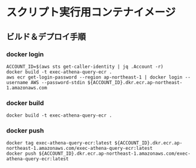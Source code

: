 # スクリプト実行用コンテナイメージ

## ビルド＆デプロイ手順

### docker login
```
ACCOUNT_ID=$(aws sts get-caller-identity | jq .Account -r)
docker build -t exec-athena-query-ecr .
aws ecr get-login-password --region ap-northeast-1 | docker login --username AWS --password-stdin ${ACCOUNT_ID}.dkr.ecr.ap-northeast-1.amazonaws.com
```

### docker build
```
docker build -t exec-athena-query-ecr .
```

### docker push
```
docker tag exec-athena-query-ecr:latest ${ACCOUNT_ID}.dkr.ecr.ap-northeast-1.amazonaws.com/exec-athena-query-ecr:latest
docker push ${ACCOUNT_ID}.dkr.ecr.ap-northeast-1.amazonaws.com/exec-athena-query-ecr:latest
```